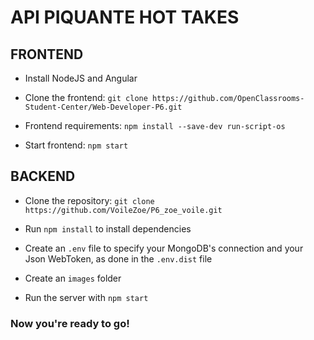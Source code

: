# API PIQUANTE HOT TAKES

## FRONTEND

- Install NodeJS and Angular

- Clone the frontend: `git clone https://github.com/OpenClassrooms-Student-Center/Web-Developer-P6.git`

- Frontend requirements: `npm install --save-dev run-script-os`

- Start frontend: `npm start`

## BACKEND

- Clone the repository: `git clone https://github.com/VoileZoe/P6_zoe_voile.git`

- Run `npm install` to install dependencies

- Create an `.env` file to specify your MongoDB's connection and your Json WebToken, as done in the `.env.dist` file

- Create an `images` folder

- Run the server with `npm start`

### Now you're ready to go!
